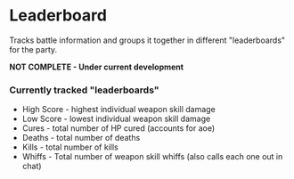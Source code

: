 # Leaderboard
Tracks battle information and groups it together in different "leaderboards" for the party.

**NOT COMPLETE - Under current development**

### Currently tracked "leaderboards"
- High Score - highest individual weapon skill damage
- Low Score - lowest individual weapon skill damage
- Cures - total number of HP cured (accounts for aoe)
- Deaths - total number of deaths
- Kills - total number of kills
- Whiffs - Total number of weapon skill whiffs (also calls each one out in chat)

